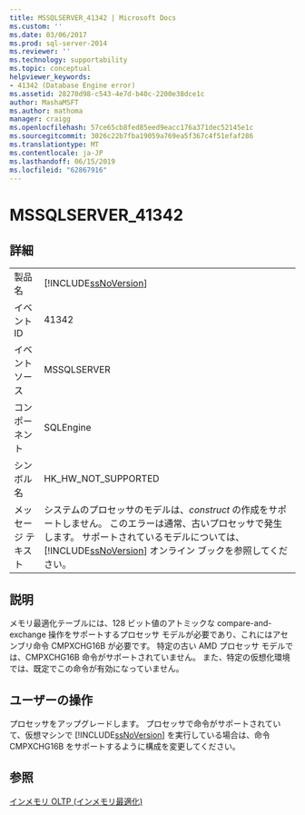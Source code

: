 ```yaml
---
title: MSSQLSERVER_41342 | Microsoft Docs
ms.custom: ''
ms.date: 03/06/2017
ms.prod: sql-server-2014
ms.reviewer: ''
ms.technology: supportability
ms.topic: conceptual
helpviewer_keywords:
- 41342 (Database Engine error)
ms.assetid: 28270d98-c543-4e7d-b40c-2200e38dce1c
author: MashaMSFT
ms.author: mathoma
manager: craigg
ms.openlocfilehash: 57ce65cb8fed85eed9eacc176a371dec52145e1c
ms.sourcegitcommit: 3026c22b7fba19059a769ea5f367c4f51efaf286
ms.translationtype: MT
ms.contentlocale: ja-JP
ms.lasthandoff: 06/15/2019
ms.locfileid: "62867916"
---
```

# <a name="mssqlserver41342"></a>MSSQLSERVER_41342
    
## <a name="details"></a>詳細  
  
|||  
|-|-|  
|製品名|[!INCLUDE[ssNoVersion](../../includes/ssnoversion-md.md)]|  
|イベント ID|41342|  
|イベント ソース|MSSQLSERVER|  
|コンポーネント|SQLEngine|  
|シンボル名|HK_HW_NOT_SUPPORTED|  
|メッセージ テキスト|システムのプロセッサのモデルは、*construct* の作成をサポートしません。 このエラーは通常、古いプロセッサで発生します。 サポートされているモデルについては、[!INCLUDE[ssNoVersion](../../includes/ssnoversion-md.md)] オンライン ブックを参照してください。|  
  
## <a name="explanation"></a>説明  
 メモリ最適化テーブルには、128 ビット値のアトミックな compare-and-exchange 操作をサポートするプロセッサ モデルが必要であり、これにはアセンブリ命令 CMPXCHG16B が必要です。 特定の古い AMD プロセッサ モデルでは、CMPXCHG16B 命令がサポートされていません。 また、特定の仮想化環境では、既定でこの命令が有効になっていません。  
  
## <a name="user-action"></a>ユーザーの操作  
 プロセッサをアップグレードします。 プロセッサで命令がサポートされていて、仮想マシンで [!INCLUDE[ssNoVersion](../../includes/ssnoversion-md.md)] を実行している場合は、命令 CMPXCHG16B をサポートするように構成を変更してください。  
  
## <a name="see-also"></a>参照  
 [インメモリ OLTP &#40;インメモリ最適化&#41;](../in-memory-oltp/in-memory-oltp-in-memory-optimization.md)  
  
  
